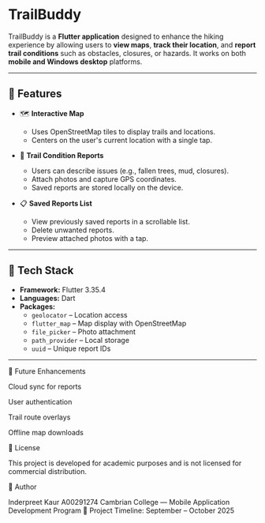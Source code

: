 # TrailBuddy

TrailBuddy is a **Flutter application** designed to enhance the hiking experience by allowing users to **view maps**, **track their location**, and **report trail conditions** such as obstacles, closures, or hazards. It works on both **mobile and Windows desktop** platforms.

---

## 📱 Features

- 🗺 **Interactive Map**  
  - Uses OpenStreetMap tiles to display trails and locations.  
  - Centers on the user's current location with a single tap.

- 📝 **Trail Condition Reports**  
  - Users can describe issues (e.g., fallen trees, mud, closures).  
  - Attach photos and capture GPS coordinates.  
  - Saved reports are stored locally on the device.

- 📋 **Saved Reports List**  
  - View previously saved reports in a scrollable list.  
  - Delete unwanted reports.  
  - Preview attached photos with a tap.

---

## 🧰 Tech Stack

- **Framework:** Flutter 3.35.4  
- **Languages:** Dart  
- **Packages:**  
  - `geolocator` – Location access  
  - `flutter_map` – Map display with OpenStreetMap  
  - `file_picker` – Photo attachment  
  - `path_provider` – Local storage  
  - `uuid` – Unique report IDs  

---


🧠 Future Enhancements

Cloud sync for reports

User authentication

Trail route overlays

Offline map downloads

📄 License

This project is developed for academic purposes and is not licensed for commercial distribution.

👤 Author

Inderpreet Kaur A00291274
Cambrian College — Mobile Application Development Program
📅 Project Timeline: September – October 2025

